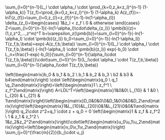 \sum_{l=0}^{n-1}{L_l \cdot \alpha_l \cdot \prod_{k=0,z_k<z_l}^{n-1} (1-\alpha_k)}
T(z_f)=\prod_{k=0,z_k<z_l}^{n-1} (1-\alpha_k)
A(z_{f})=-lnT(z_{f})=\sum_{l=0,z_{l}<z_{f}}^{n-1}-ln(1-\alpha_{l})
\delta_{z_l}=\begin{cases} 1&z_l < z_f \\ 0 & otherwise \end{cases}
Z=\sum_{l=0}^{n-1}{-ln(1-\alpha_l)\cdot\delta_{z_l}}
\pmb{b}(z)=(1,z,z^2,...,z^m)^T
b=\varepsilon_z(\pmb{b})=\sum_{l=0}^{n-1}{-ln(1-\alpha_l) \cdot \pmb{b}(z_l)}
b_0=\sum_{l=0}^{n-1}{-ln(1-\alpha_l)}
T(z_f,b,\beta)=exp(-A(z_f,b,\beta))
\sum_{l=0}^{n-1}{L_l \cdot \alpha_l \cdot T(z_f,b,\beta)}
{-ln(1-\alpha_l) \cdot \pmb{b}(z_l)}
exp(-b_0) \cdot L_n+\frac{1-exp(-b_0)}{\sum_{l=0}^{n-1}{\alpha_l\cdot T(z_f,b,\beta)}}\cdot\sum_{l=0}^{n-1}{L_l\cdot \alpha_l \cdot T(z_f,b,\beta)}
\sum_{l=0}^{n-1}{\alpha_l\cdot T(z_f,b,\beta)}

\left(\begin{matrix}b_0 & b_1 & b_2 \\ b_1 & b_2 & b_3 \\ b2 & b3 & b4\end{matrix}\right) \cdot \left(\begin{matrix}q_0 \\ q_1 \\q_2\end{matrix}\right)=\left(\begin{matrix}1 \\ z_f^1 \\ z_f^2\end{matrix}\right)
A=LDL^T=\left(\begin{matrix}1&0&0\\ L_{10} & 1 &0 \\ L_{20} & L_{21} & 1\end{matrix}\right)\left(\begin{matrix}D_0&0&0\\0&D_1&0\\0&0&D_2\end{matrix}\right)\left(\begin{matrix}1&L_{10}&L_{20}\\0&1&L_{21}\\0&0&1\end{matrix}\right)
q_2\cdot z^2+q_1 \cdot z + q_0 = 0
\left(\begin{matrix}1 & z_f & z_f^2 \\ 1 & z_1 & z_1^2 \\ 1&z_2&z_2^2\end{matrix}\right)\cdot\left(\begin{matrix}u_0\\u_1\\u_2\end{matrix}\right)=\left(\begin{matrix}v_0\\v_1\\v_2\end{matrix}\right)
\sum_{j=0}^{\frac{m}{2}}{b_j\cdot u_j}